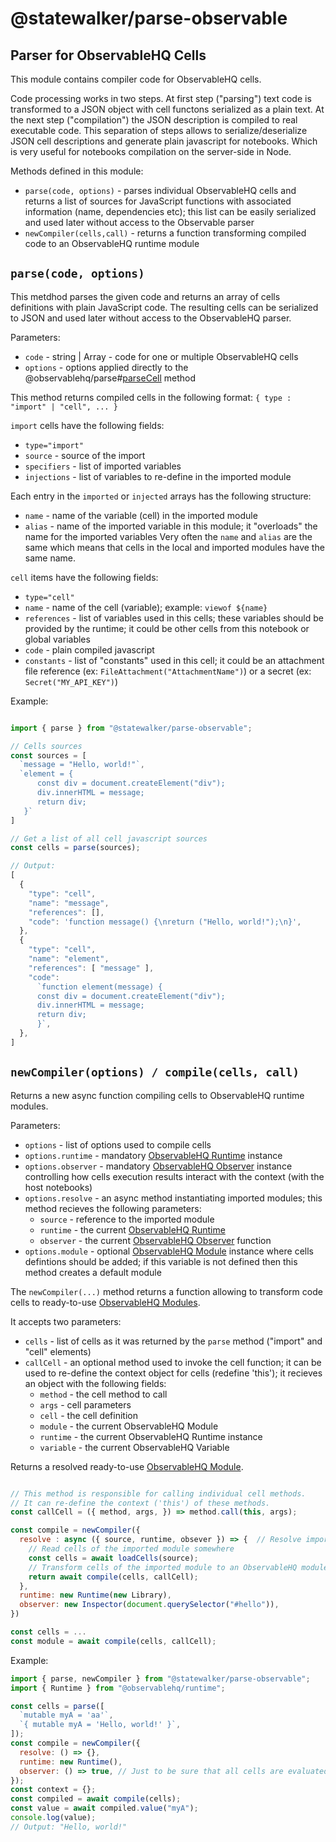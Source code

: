 # @statewalker/parse-observable
## Parser for ObservableHQ Cells

This module contains compiler code for ObservableHQ cells.

Code processing works in two steps. At first step ("parsing") text code is transformed to a JSON object with cell functons serialized as a plain text. At the next step ("compilation") the JSON description is compiled to real executable code. This separation of steps allows to serialize/deserialize JSON cell descriptions and generate plain javascript for notebooks. Which is very useful for notebooks compilation on the server-side in Node.

Methods defined in this module:

* `parse(code, options)` - parses individual ObservableHQ cells and returns a list of sources for JavaScript functions with associated information (name, dependencies etc); this list can be easily serialized and used later without access to the Observable parser
* `newCompiler(cells,call)` - returns a function transforming compiled code to an ObservableHQ runtime module

## `parse(code, options)`

This metdhod parses the given code and returns an array of cells definitions with plain JavaScript code.
The resulting cells can be serialized to JSON and used later without access to the ObservableHQ parser.

Parameters:
* `code` - string | Array<string> - code for one or multiple ObservableHQ cells
* `options` - options applied directly  to the @observablehq/parse#[parseCell](https://github.com/observablehq/parser#parseCell) method

This method returns compiled cells in the following format: 
`{ type : "import" | "cell", ... }`

`import` cells have the following fields:
* `type="import"`
* `source` - source of the import
* `specifiers` - list of imported variables
* `injections` - list of variables to re-define in the imported module

Each entry in the `imported` or `injected` arrays has the following structure:
* `name` - name of the variable (cell) in the imported module
* `alias` - name of the imported variable in this module; it "overloads" the name for the imported variables
Very often the `name` and `alias` are the same which means that cells in the local and imported modules have the same name.


`cell` items have the following fields:
* `type="cell"`
* `name` - name of the cell (variable); example: `viewof ${name}`
* `references` - list of variables used in this cells; these variables should be provided by the runtime; it could be other cells from this notebook or global variables
* `code` - plain compiled javascript
* `constants` - list of "constants" used in this cell; it could be an attachment file reference (ex: `FileAttachment("AttachmentName")`) or a secret (ex: `Secret("MY_API_KEY")`)

Example:
```js

import { parse } from "@statewalker/parse-observable";

// Cells sources
const sources = [
  `message = "Hello, world!"`,
  `element = {
      const div = document.createElement("div");
      div.innerHTML = message;
      return div;
   }`
]

// Get a list of all cell javascript sources
const cells = parse(sources);

// Output:
[
  {
    "type": "cell",
    "name": "message",
    "references": [],
    "code": 'function message() {\nreturn ("Hello, world!");\n}',
  },
  {
    "type": "cell",
    "name": "element",
    "references": [ "message" ],
    "code":
      `function element(message) {
      const div = document.createElement("div");
      div.innerHTML = message;
      return div;
      }`,
  },
]
```

## `newCompiler(options) / compile(cells, call)`

Returns a new async function compiling cells to ObservableHQ runtime modules.

Parameters:
* `options` - list of options used to compile cells
* `options.runtime` - mandatory [ObservableHQ Runtime](https://github.com/observablehq/runtime#Runtime) instance
* `options.observer` - mandatory [ObservableHQ Observer](https://github.com/observablehq/runtime#observers) instance controlling how cells execution results interact with the context (with the host notebooks)
* `options.resolve` - an async method instantiating imported modules; this method recieves the following parameters: 
  - `source` - reference to the imported module
  - `runtime` - the current [ObservableHQ Runtime](https://github.com/observablehq/runtime#Runtime)
  - `observer` - the current [ObservableHQ Observer](https://github.com/observablehq/runtime#observers) function 
* `options.module` - optional [ObservableHQ Module](https://github.com/observablehq/runtime#modules) instance where cells defintions should be added; if this variable is not defined then this method creates a default module


The `newCompiler(...)` method returns a function allowing to transform code cells to ready-to-use [ObservableHQ Modules](https://github.com/observablehq/runtime#modules).

It accepts two parameters:
* `cells`  - list of cells as it was returned by the `parse` method ("import" and "cell" elements)
* `callCell` - an optional method used to invoke the cell function; it can be used to re-define the context object for cells (redefine 'this'); it recieves an object with the following fields:
  - `method` - the cell method to call
  - `args` - cell parameters 
  - `cell` - the cell definition 
  - `module` - the current ObservableHQ Module
  - `runtime` - the current ObservableHQ Runtime instance
  - `variable` - the current ObservableHQ Variable 

Returns a resolved ready-to-use [ObservableHQ Module](https://github.com/observablehq/runtime#modules).

```js

// This method is responsible for calling individual cell methods.
// It can re-define the context ('this') of these methods.
const callCell = ({ method, args, }) => method.call(this, args);

const compile = newCompiler({
  resolve : async ({ source, runtime, obsever }) => {  // Resolve imported modules
    // Read cells of the imported module somewhere
    const cells = await loadCells(source); 
    // Transform cells of the imported module to an ObservableHQ module
    return await compile(cells, callCell);
  },
  runtime: new Runtime(new Library),
  observer: new Inspector(document.querySelector("#hello")), 
})

const cells = ...
const module = await compile(cells, callCell);
```


Example:
```js
import { parse, newCompiler } from "@statewalker/parse-observable";
import { Runtime } from "@observablehq/runtime";

const cells = parse([
  `mutable myA = 'aa'`,
  `{ mutable myA = 'Hello, world!' }`,
]);
const compile = newCompiler({
  resolve: () => {},
  runtime: new Runtime(),
  observer: () => true, // Just to be sure that all cells are evaluated
});
const context = {};
const compiled = await compile(cells);
const value = await compiled.value("myA");
console.log(value);
// Output: "Hello, world!"

```